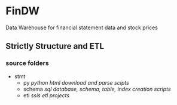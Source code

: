 # FinDW
Data Warehouse for financial statement data and stock prices
## Strictly Structure and ETL
### source folders
- stmt
	- py _python html download and parse scipts_
	- schema _sql database, schema, table, index creation scripts_
	- etl _ssis etl projects_

	

